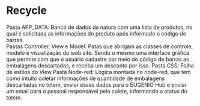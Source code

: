 # Recycle

Pasta APP_DATA: Banco de dados da natura com uma lista de produtos, no qual é solicitada as informações do produto após informado o código de barras.  
Pastas Controller, View e Model: Patas que abrigam as classes de controle, modelo e visualização do web site. Sendo o mesmo uma interface gráfica que permite com que o usuário cadastre por meio do código de barras as embalagens descartadas, e receba um desconto por isso. 
Pasta CSS: Folha de estilos do View
Pasta Node-red: Lógica montada no node-red, que tem como intuito coletar informações de quantidade de embalagens descartadas no totem, enviar esses dados para o EUGENIO Hub e enviar um email para o pessoal responsável pela colete, informando o status do totem. 
